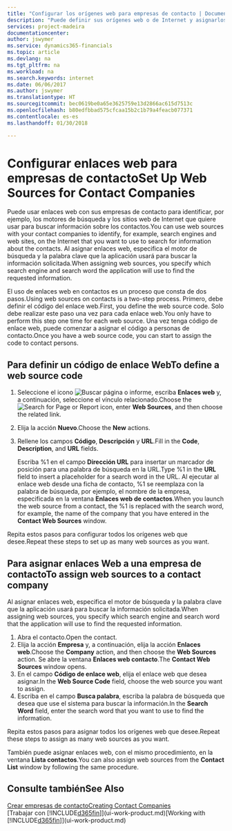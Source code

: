```yaml
---
title: "Configurar los orígenes web para empresas de contacto | Documentos de Microsoft"
description: "Puede definir sus orígenes web o de Internet y asignarlos a una empresa de contacto para identificar cómo desea buscar la información de sus contactos."
services: project-madeira
documentationcenter: 
author: jswymer
ms.service: dynamics365-financials
ms.topic: article
ms.devlang: na
ms.tgt_pltfrm: na
ms.workload: na
ms.search.keywords: internet
ms.date: 06/06/2017
ms.author: jswymer
ms.translationtype: HT
ms.sourcegitcommit: bec0619be0a65e3625759e13d2866ac615d7513c
ms.openlocfilehash: b80edfbbad575cfcaa15b2c1b79a4feacb077371
ms.contentlocale: es-es
ms.lasthandoff: 01/30/2018

---
```

# <a name="set-up-web-sources-for-contact-companies"></a><span data-ttu-id="8bbec-103">Configurar enlaces web para empresas de contacto</span><span class="sxs-lookup"><span data-stu-id="8bbec-103">Set Up Web Sources for Contact Companies</span></span>
<span data-ttu-id="8bbec-104">Puede usar enlaces web con sus empresas de contacto para identificar, por ejemplo, los motores de búsqueda y los sitios web de Internet que quiere usar para buscar información sobre los contactos.</span><span class="sxs-lookup"><span data-stu-id="8bbec-104">You can use web sources with your contact companies to identify, for example, search engines and web sites, on the Internet that you want to use to search for information about the contacts.</span></span> <span data-ttu-id="8bbec-105">Al asignar enlaces web, especifica el motor de búsqueda y la palabra clave que la aplicación usará para buscar la información solicitada.</span><span class="sxs-lookup"><span data-stu-id="8bbec-105">When assigning web sources, you specify which search engine and search word the application will use to find the requested information.</span></span>

<span data-ttu-id="8bbec-106">El uso de enlaces web en contactos es un proceso que consta de dos pasos.</span><span class="sxs-lookup"><span data-stu-id="8bbec-106">Using web sources on contacts is a two-step process.</span></span> <span data-ttu-id="8bbec-107">Primero, debe definir el código del enlace web.</span><span class="sxs-lookup"><span data-stu-id="8bbec-107">First, you define the web source code.</span></span> <span data-ttu-id="8bbec-108">Solo debe realizar este paso una vez para cada enlace web.</span><span class="sxs-lookup"><span data-stu-id="8bbec-108">You only have to perform this step one time for each web source.</span></span> <span data-ttu-id="8bbec-109">Una vez tenga código de enlace web, puede comenzar a asignar el código a personas de contacto.</span><span class="sxs-lookup"><span data-stu-id="8bbec-109">Once you have a web source code, you can start to assign the code to contact persons.</span></span>

## <a name="to-define-a-web-source-code"></a><span data-ttu-id="8bbec-110">Para definir un código de enlace Web</span><span class="sxs-lookup"><span data-stu-id="8bbec-110">To define a web source code</span></span>
1. <span data-ttu-id="8bbec-111">Seleccione el icono ![Buscar página o informe](media/ui-search/search_small.png "icono Buscar página o informe"), escriba **Enlaces web** y, a continuación, seleccione el vínculo relacionado.</span><span class="sxs-lookup"><span data-stu-id="8bbec-111">Choose the ![Search for Page or Report](media/ui-search/search_small.png "Search for Page or Report icon") icon, enter **Web Sources**, and then choose the related link.</span></span>
2. <span data-ttu-id="8bbec-112">Elija la acción **Nuevo**.</span><span class="sxs-lookup"><span data-stu-id="8bbec-112">Choose the **New** actions.</span></span>
3. <span data-ttu-id="8bbec-113">Rellene los campos **Código**, **Descripción** y **URL**.</span><span class="sxs-lookup"><span data-stu-id="8bbec-113">Fill in the **Code**, **Description**, and **URL** fields.</span></span>

    <span data-ttu-id="8bbec-114">Escriba %1 en el campo **Dirección URL** para insertar un marcador de posición para una palabra de búsqueda en la URL.</span><span class="sxs-lookup"><span data-stu-id="8bbec-114">Type %1 in the **URL** field to insert a placeholder for a search word in the URL.</span></span> <span data-ttu-id="8bbec-115">Al ejecutar al enlace web desde una ficha de contacto, %1 se reemplaza con la palabra de búsqueda, por ejemplo, el nombre de la empresa, especificada en la ventana **Enlaces web de contactos**.</span><span class="sxs-lookup"><span data-stu-id="8bbec-115">When you launch the web source from a contact, the %1 is replaced with the search word, for example, the name of the company that you have entered in the **Contact Web Sources** window.</span></span>

<span data-ttu-id="8bbec-116">Repita estos pasos para configurar todos los orígenes web que desee.</span><span class="sxs-lookup"><span data-stu-id="8bbec-116">Repeat these steps to set up as many web sources as you want.</span></span>

## <a name="to-assign-web-sources-to-a-contact-company"></a><span data-ttu-id="8bbec-117">Para asignar enlaces Web a una empresa de contacto</span><span class="sxs-lookup"><span data-stu-id="8bbec-117">To assign web sources to a contact company</span></span>
<span data-ttu-id="8bbec-118">Al asignar enlaces web, especifica el motor de búsqueda y la palabra clave que la aplicación usará para buscar la información solicitada.</span><span class="sxs-lookup"><span data-stu-id="8bbec-118">When assigning web sources, you specify which search engine and search word that the application will use to find the requested information.</span></span>

1. <span data-ttu-id="8bbec-119">Abra el contacto.</span><span class="sxs-lookup"><span data-stu-id="8bbec-119">Open the contact.</span></span>
2. <span data-ttu-id="8bbec-120">Elija la acción **Empresa** y, a continuación, elija la acción **Enlaces web**.</span><span class="sxs-lookup"><span data-stu-id="8bbec-120">Choose the **Company** action, and then choose the **Web Sources** action.</span></span> <span data-ttu-id="8bbec-121">Se abre la ventana **Enlaces web contacto**.</span><span class="sxs-lookup"><span data-stu-id="8bbec-121">The **Contact Web Sources** window opens.</span></span>
3. <span data-ttu-id="8bbec-122">En el campo **Código de enlace web**, elija el enlace web que desea asignar.</span><span class="sxs-lookup"><span data-stu-id="8bbec-122">In the **Web Source Code** field, choose the web source you want to assign.</span></span>
4. <span data-ttu-id="8bbec-123">Escriba en el campo **Busca palabra**, escriba la palabra de búsqueda que desea que use el sistema para buscar la información.</span><span class="sxs-lookup"><span data-stu-id="8bbec-123">In the **Search Word** field, enter the search word that you want to use to find the information.</span></span>

<span data-ttu-id="8bbec-124">Repita estos pasos para asignar todos los orígenes web que desee.</span><span class="sxs-lookup"><span data-stu-id="8bbec-124">Repeat these steps to assign as many web sources as you want.</span></span>

<span data-ttu-id="8bbec-125">También puede asignar enlaces web, con el mismo procedimiento, en la ventana **Lista contactos**.</span><span class="sxs-lookup"><span data-stu-id="8bbec-125">You can also assign web sources from the **Contact List** window by following the same procedure.</span></span>

## <a name="see-also"></a><span data-ttu-id="8bbec-126">Consulte también</span><span class="sxs-lookup"><span data-stu-id="8bbec-126">See Also</span></span>
[<span data-ttu-id="8bbec-127">Crear empresas de contacto</span><span class="sxs-lookup"><span data-stu-id="8bbec-127">Creating Contact Companies</span></span>](marketing-create-contact-companies.md)  
<span data-ttu-id="8bbec-128">[Trabajar con [!INCLUDE[d365fin](includes/d365fin_md.md)]](ui-work-product.md)</span><span class="sxs-lookup"><span data-stu-id="8bbec-128">[Working with [!INCLUDE[d365fin](includes/d365fin_md.md)]](ui-work-product.md)</span></span>

